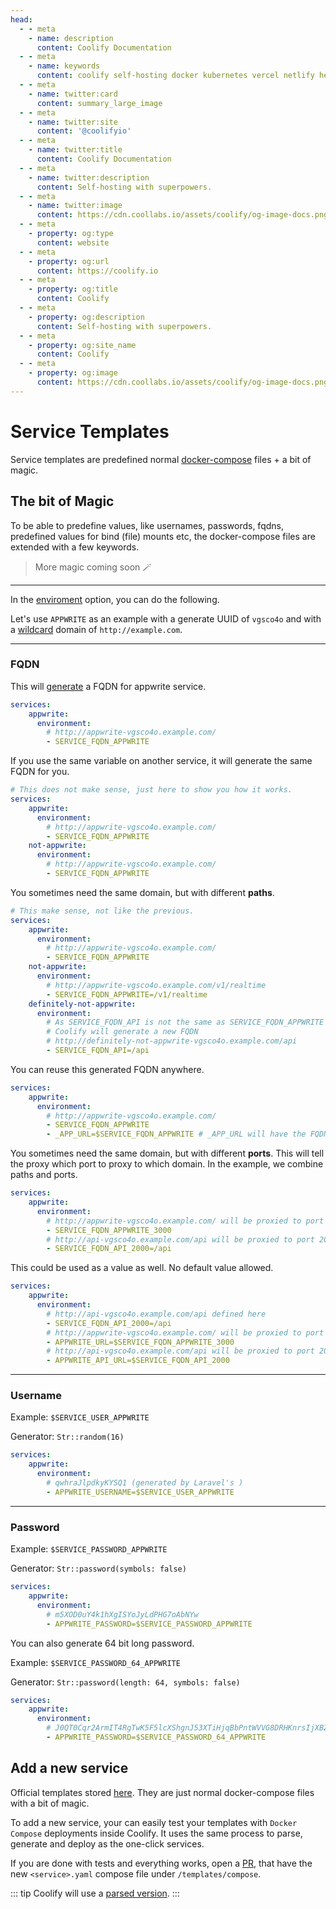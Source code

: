 ```yaml
---
head:
  - - meta
    - name: description
      content: Coolify Documentation
  - - meta
    - name: keywords
      content: coolify self-hosting docker kubernetes vercel netlify heroku render digitalocean aws gcp azure
  - - meta
    - name: twitter:card
      content: summary_large_image
  - - meta
    - name: twitter:site
      content: '@coolifyio'
  - - meta
    - name: twitter:title
      content: Coolify Documentation
  - - meta
    - name: twitter:description
      content: Self-hosting with superpowers.
  - - meta
    - name: twitter:image
      content: https://cdn.coollabs.io/assets/coolify/og-image-docs.png
  - - meta
    - property: og:type
      content: website
  - - meta
    - property: og:url
      content: https://coolify.io
  - - meta
    - property: og:title
      content: Coolify
  - - meta
    - property: og:description
      content: Self-hosting with superpowers.
  - - meta
    - property: og:site_name
      content: Coolify
  - - meta
    - property: og:image
      content: https://cdn.coollabs.io/assets/coolify/og-image-docs.png
---
```

# Service Templates

Service templates are predefined normal [docker-compose](https://docs.docker.com/compose/compose-file/compose-file-v3/) files + a bit of magic.

## The bit of Magic

To be able to predefine values, like usernames, passwords, fqdns, predefined values for bind (file) mounts etc, the docker-compose files are extended with a few keywords. 

> More magic coming soon 🪄

--- 

In the [enviroment](https://docs.docker.com/compose/compose-file/compose-file-v3/#environment) option, you can do the following. 

Let's use `APPWRITE` as an example with a generate UUID of `vgsco4o` and with a [wildcard](/servers.md#wildcard-domain) domain of `http://example.com`.

--- 

### FQDN

This will [generate](/servers.md#wildcard-domain) a FQDN for appwrite service.

```yaml
services:
    appwrite:
      environment:
        # http://appwrite-vgsco4o.example.com/
        - SERVICE_FQDN_APPWRITE 
```

If you use the same variable on another service, it will generate the same FQDN for you. 

```yaml
# This does not make sense, just here to show you how it works.
services:
    appwrite:
      environment:
        # http://appwrite-vgsco4o.example.com/
        - SERVICE_FQDN_APPWRITE 
    not-appwrite:
      environment:
        # http://appwrite-vgsco4o.example.com/
        - SERVICE_FQDN_APPWRITE
```

You sometimes need the same domain, but with different **paths**.

```yaml
# This make sense, not like the previous.
services:
    appwrite:
      environment:
        # http://appwrite-vgsco4o.example.com/
        - SERVICE_FQDN_APPWRITE
    not-appwrite:
      environment:
        # http://appwrite-vgsco4o.example.com/v1/realtime
        - SERVICE_FQDN_APPWRITE=/v1/realtime 
    definitely-not-appwrite:
      environment:
        # As SERVICE_FQDN_API is not the same as SERVICE_FQDN_APPWRITE
        # Coolify will generate a new FQDN 
        # http://definitely-not-appwrite-vgsco4o.example.com/api
        - SERVICE_FQDN_API=/api
```

You can reuse this generated FQDN anywhere.

```yaml
services:
    appwrite:
      environment:
        # http://appwrite-vgsco4o.example.com/
        - SERVICE_FQDN_APPWRITE 
        - _APP_URL=$SERVICE_FQDN_APPWRITE # _APP_URL will have the FQDN because SERVICE_FQDN_APPWRITE is just a simple environment variable
```

You sometimes need the same domain, but with different **ports**. This will tell the proxy which port to proxy to which domain.
In the example, we combine paths and ports.

```yaml
services:
    appwrite:
      environment:
        # http://appwrite-vgsco4o.example.com/ will be proxied to port 3000
        - SERVICE_FQDN_APPWRITE_3000
        # http://api-vgsco4o.example.com/api will be proxied to port 2000
        - SERVICE_FQDN_API_2000=/api
```

This could be used as a value as well. No default value allowed.

```yaml
services:
    appwrite:
      environment:
        # http://api-vgsco4o.example.com/api defined here
        - SERVICE_FQDN_API_2000=/api
        # http://appwrite-vgsco4o.example.com/ will be proxied to port 3000
        - APPWRITE_URL=$SERVICE_FQDN_APPWRITE_3000
        # http://api-vgsco4o.example.com/api will be proxied to port 2000
        - APPWRITE_API_URL=$SERVICE_FQDN_API_2000
```

--- 

### Username

Example: `$SERVICE_USER_APPWRITE`

Generator: `Str::random(16)`

```yaml
services:
    appwrite:
      environment:
        # qwhraJlpdkyKYSQ1 (generated by Laravel's )
        - APPWRITE_USERNAME=$SERVICE_USER_APPWRITE 
```

--- 

### Password

Example: `$SERVICE_PASSWORD_APPWRITE`

Generator: `Str::password(symbols: false)`
 
```yaml
services:
    appwrite:
      environment:
        # m5XOD0uY4k1hXgISYoJyLdPHG7oAbNYw 
        - APPWRITE_PASSWORD=$SERVICE_PASSWORD_APPWRITE
```

You can also generate 64 bit long password.

Example: `$SERVICE_PASSWORD_64_APPWRITE`

Generator: `Str::password(length: 64, symbols: false)`

```yaml
services:
    appwrite:
      environment:
        # J0QT0Cqr2ArmIT4RgTwK5F5lcXShgnJ53XTiHjqBbPntWVVG8DRHKnrsIjXBZJ8e 
        - APPWRITE_PASSWORD=$SERVICE_PASSWORD_64_APPWRITE
```
## Add a new service
Official templates stored [here](https://github.com/coollabsio/coolify/blob/main/templates/compose). They are just normal docker-compose files with a bit of magic.

To add a new service, your can easily test your templates with `Docker Compose` deployments inside Coolify. It uses the same process to parse, generate and deploy as the one-click services.


If you are done with tests and everything works, open a [PR](https://github.com/coollabsio/coolify/compare), that have the new `<service>.yaml` compose file under `/templates/compose`.


::: tip
Coolify will use a [parsed version](https://github.com/coollabsio/coolify/blob/main/templates/service-templates.json).
:::

